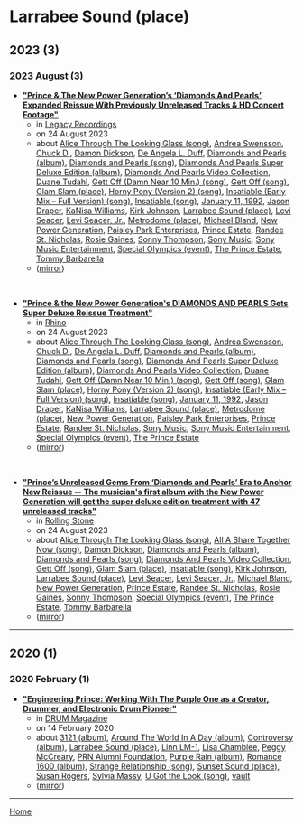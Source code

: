 # Larrabee Sound (place)

## 2023 (3)

### 2023 August (3)

 - [**"Prince & The New Power Generation’s ‘Diamonds And Pearls’ Expanded Reissue With Previously Unreleased Tracks & HD Concert Footage"**](https://www.legacyrecordings.com/2023/08/24/prince-the-new-power-generations-diamonds-and-pearls-expanded-reissue-with-previously-unreleased-tracks-hd-concert-footage/)
    - in [Legacy Recordings](../../../publications/k-o/legacy-recordings/index.md)
    - on 24 August 2023
    - about [Alice Through The Looking Glass (song)](../../../topics/song/alice-through-the-looking-glass/index.md), [Andrea Swensson](../../../topics/andrea-swensson/index.md), [Chuck D.](../../../topics/chuck-d/index.md), [Damon Dickson](../../../topics/damon-dickson/index.md), [De Angela L. Duff](../../../topics/de-angela-l-duff/index.md), [Diamonds and Pearls (album)](../../../topics/album/diamonds-and-pearls/index.md), [Diamonds and Pearls (song)](../../../topics/song/diamonds-and-pearls/index.md), [Diamonds And Pearls Super Deluxe Edition (album)](../../../topics/album/diamonds-and-pearls-super-deluxe-edition/index.md), [Diamonds And Pearls Video Collection](../../../topics/diamonds-and-pearls-video-collection/index.md), [Duane Tudahl](../../../topics/duane-tudahl/index.md), [Gett Off (Damn Near 10 Min.) (song)](../../../topics/song/gett-off-damn-near-10-min/index.md), [Gett Off (song)](../../../topics/song/gett-off/index.md), [Glam Slam (place)](../../../topics/place/glam-slam/index.md), [Horny Pony (Version 2) (song)](../../../topics/song/horny-pony-version-2/index.md), [Insatiable (Early Mix – Full Version) (song)](../../../topics/song/insatiable-early-mix-full-version/index.md), [Insatiable (song)](../../../topics/song/insatiable/index.md), [January 11, 1992](../../../topics/january-11-1992/index.md), [Jason Draper](../../../topics/jason-draper/index.md), [KaNisa Williams](../../../topics/kanisa-williams/index.md), [Kirk Johnson](../../../topics/kirk-johnson/index.md), [Larrabee Sound (place)](../../../topics/place/larrabee-sound/index.md), [Levi Seacer](../../../topics/levi-seacer/index.md), [Levi Seacer, Jr.](../../../topics/levi-seacer-jr/index.md), [Metrodome (place)](../../../topics/place/metrodome/index.md), [Michael Bland](../../../topics/michael-bland/index.md), [New Power Generation](../../../topics/new-power-generation/index.md), [Paisley Park Enterprises](../../../topics/paisley-park-enterprises/index.md), [Prince Estate](../../../topics/prince-estate/index.md), [Randee St. Nicholas](../../../topics/randee-st-nicholas/index.md), [Rosie Gaines](../../../topics/rosie-gaines/index.md), [Sonny Thompson](../../../topics/sonny-thompson/index.md), [Sony Music](../../../topics/sony-music/index.md), [Sony Music Entertainment](../../../topics/sony-music-entertainment/index.md), [Special Olympics (event)](../../../topics/event/special-olympics/index.md), [The Prince Estate](../../../topics/the-prince-estate/index.md), [Tommy Barbarella](../../../topics/tommy-barbarella/index.md)
    - ([mirror](https://web.archive.org/web/*/https://www.legacyrecordings.com/2023/08/24/prince-the-new-power-generations-diamonds-and-pearls-expanded-reissue-with-previously-unreleased-tracks-hd-concert-footage/))

<br />

 - [**"Prince & the New Power Generation's DIAMONDS AND PEARLS Gets Super Deluxe Reissue Treatment"**](https://www.rhino.com/article/prince-the-new-power-generations-diamonds-and-pearls-gets-super-deluxe-reissue-treatment)
    - in [Rhino](../../../publications/p-t/rhino/index.md)
    - on 24 August 2023
    - about [Alice Through The Looking Glass (song)](../../../topics/song/alice-through-the-looking-glass/index.md), [Andrea Swensson](../../../topics/andrea-swensson/index.md), [Chuck D.](../../../topics/chuck-d/index.md), [De Angela L. Duff](../../../topics/de-angela-l-duff/index.md), [Diamonds and Pearls (album)](../../../topics/album/diamonds-and-pearls/index.md), [Diamonds and Pearls (song)](../../../topics/song/diamonds-and-pearls/index.md), [Diamonds And Pearls Super Deluxe Edition (album)](../../../topics/album/diamonds-and-pearls-super-deluxe-edition/index.md), [Diamonds And Pearls Video Collection](../../../topics/diamonds-and-pearls-video-collection/index.md), [Duane Tudahl](../../../topics/duane-tudahl/index.md), [Gett Off (Damn Near 10 Min.) (song)](../../../topics/song/gett-off-damn-near-10-min/index.md), [Gett Off (song)](../../../topics/song/gett-off/index.md), [Glam Slam (place)](../../../topics/place/glam-slam/index.md), [Horny Pony (Version 2) (song)](../../../topics/song/horny-pony-version-2/index.md), [Insatiable (Early Mix – Full Version) (song)](../../../topics/song/insatiable-early-mix-full-version/index.md), [Insatiable (song)](../../../topics/song/insatiable/index.md), [January 11, 1992](../../../topics/january-11-1992/index.md), [Jason Draper](../../../topics/jason-draper/index.md), [KaNisa Williams](../../../topics/kanisa-williams/index.md), [Larrabee Sound (place)](../../../topics/place/larrabee-sound/index.md), [Metrodome (place)](../../../topics/place/metrodome/index.md), [New Power Generation](../../../topics/new-power-generation/index.md), [Paisley Park Enterprises](../../../topics/paisley-park-enterprises/index.md), [Prince Estate](../../../topics/prince-estate/index.md), [Randee St. Nicholas](../../../topics/randee-st-nicholas/index.md), [Sony Music](../../../topics/sony-music/index.md), [Sony Music Entertainment](../../../topics/sony-music-entertainment/index.md), [Special Olympics (event)](../../../topics/event/special-olympics/index.md), [The Prince Estate](../../../topics/the-prince-estate/index.md)
    - ([mirror](https://web.archive.org/web/*/https://www.rhino.com/article/prince-the-new-power-generations-diamonds-and-pearls-gets-super-deluxe-reissue-treatment))

<br />

 - [**"Prince’s Unreleased Gems From ‘Diamonds and Pearls’ Era to Anchor New Reissue -- The musician's first album with the New Power Generation will get the super deluxe edition treatment with 47 unreleased tracks"**](https://www.rollingstone.com/music/music-news/prince-diamonds-and-perals-reissue-unreleased-tracks-1234811574/)
    - in [Rolling Stone](../../../publications/p-t/rolling-stone/index.md)
    - on 24 August 2023
    - about [Alice Through The Looking Glass (song)](../../../topics/song/alice-through-the-looking-glass/index.md), [All A Share Together Now (song)](../../../topics/song/all-a-share-together-now/index.md), [Damon Dickson](../../../topics/damon-dickson/index.md), [Diamonds and Pearls (album)](../../../topics/album/diamonds-and-pearls/index.md), [Diamonds and Pearls (song)](../../../topics/song/diamonds-and-pearls/index.md), [Diamonds And Pearls Video Collection](../../../topics/diamonds-and-pearls-video-collection/index.md), [Gett Off (song)](../../../topics/song/gett-off/index.md), [Glam Slam (place)](../../../topics/place/glam-slam/index.md), [Insatiable (song)](../../../topics/song/insatiable/index.md), [Kirk Johnson](../../../topics/kirk-johnson/index.md), [Larrabee Sound (place)](../../../topics/place/larrabee-sound/index.md), [Levi Seacer](../../../topics/levi-seacer/index.md), [Levi Seacer, Jr.](../../../topics/levi-seacer-jr/index.md), [Michael Bland](../../../topics/michael-bland/index.md), [New Power Generation](../../../topics/new-power-generation/index.md), [Prince Estate](../../../topics/prince-estate/index.md), [Randee St. Nicholas](../../../topics/randee-st-nicholas/index.md), [Rosie Gaines](../../../topics/rosie-gaines/index.md), [Sonny Thompson](../../../topics/sonny-thompson/index.md), [Special Olympics (event)](../../../topics/event/special-olympics/index.md), [The Prince Estate](../../../topics/the-prince-estate/index.md), [Tommy Barbarella](../../../topics/tommy-barbarella/index.md)
    - ([mirror](https://web.archive.org/web/*/https://www.rollingstone.com/music/music-news/prince-diamonds-and-perals-reissue-unreleased-tracks-1234811574/))

----

## 2020 (1)

### 2020 February (1)

 - [**"Engineering Prince: Working With The Purple One as a Creator, Drummer, and Electronic Drum Pioneer"**](https://drummagazine.com/engineering-prince-the-purple-one-as-a-creator-drummer-and-electronic-drum-pioneer/)
    - in [DRUM Magazine](../../../publications/a-e/drum-magazine/index.md)
    - on 14 February 2020
    - about [3121 (album)](../../../topics/album/3121/index.md), [Around The World In A Day (album)](../../../topics/album/around-the-world-in-a-day/index.md), [Controversy (album)](../../../topics/album/controversy/index.md), [Larrabee Sound (place)](../../../topics/place/larrabee-sound/index.md), [Linn LM-1](../../../topics/linn-lm-1/index.md), [Lisa Chamblee](../../../topics/lisa-chamblee/index.md), [Peggy McCreary](../../../topics/peggy-mccreary/index.md), [PRN Alumni Foundation](../../../topics/prn-alumni-foundation/index.md), [Purple Rain (album)](../../../topics/album/purple-rain/index.md), [Romance 1600 (album)](../../../topics/album/romance-1600/index.md), [Strange Relationship (song)](../../../topics/song/strange-relationship/index.md), [Sunset Sound (place)](../../../topics/place/sunset-sound/index.md), [Susan Rogers](../../../topics/susan-rogers/index.md), [Sylvia Massy](../../../topics/sylvia-massy/index.md), [U Got the Look (song)](../../../topics/song/u-got-the-look/index.md), [vault](../../../topics/vault/index.md)
    - ([mirror](https://web.archive.org/web/*/https://drummagazine.com/engineering-prince-the-purple-one-as-a-creator-drummer-and-electronic-drum-pioneer/))

----

[Home](../index.md)
